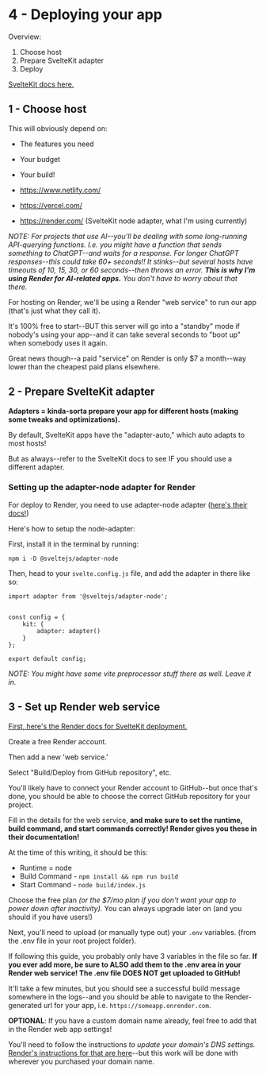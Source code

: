 # 4 - Deploying your app

Overview:
1. Choose host
2. Prepare SvelteKit adapter
3. Deploy

[SvelteKit docs here.](https://kit.svelte.dev/docs/adapters)
## 1 - Choose host
This will obviously depend on:
- The features you need
- Your budget
- Your build!

- https://www.netlify.com/
- https://vercel.com/
- https://render.com/ (SvelteKit node adapter, what I'm using currently)

*NOTE: For projects that use AI--you'll be dealing with some long-running API-querying functions. I.e. you might have a function that sends something to ChatGPT--and waits for a response. For longer ChatGPT responses--this could take 60+ seconds!! It stinks--but several hosts have timeouts of 10, 15, 30, or 60 seconds--then throws an error. **This is why I'm using Render for AI-related apps.** You don't have to worry about that there.*

For hosting on Render, we'll be using a Render "web service" to run our app (that's just what they call it).

It's 100% free to start--BUT this server will go into a "standby" mode if nobody's using your app--and it can take several seconds to "boot up" when somebody uses it again.

Great news though--a paid "service" on Render is only $7 a month--way lower than the cheapest paid plans elsewhere.
## 2 - Prepare SvelteKit adapter
**Adapters = kinda-sorta prepare your app for different hosts (making some tweaks and optimizations).**

By default, SvelteKit apps have the "adapter-auto," which auto adapts to most hosts!

But as always--refer to the SvelteKit docs to see IF you should use a different adapter.
### Setting up the adapter-node adapter for Render

For deploy to Render, you need to use adapter-node adapter ([here's their docs!](https://docs.render.com/deploy-sveltekit))

Here's how to setup the node-adapter:

First, install it in the terminal by running:
```
npm i -D @sveltejs/adapter-node
```

Then, head to your `svelte.config.js` file, and add the adapter in there like so:

```
import adapter from '@sveltejs/adapter-node';


const config = {
	kit: {
		adapter: adapter()
	}
};

export default config;
```

*NOTE: You might have some vite preprocessor stuff there as well. Leave it in.*

## 3 - Set up Render web service
[First, here's the Render docs for SvelteKit deployment.](https://docs.render.com/deploy-sveltekit)

Create a free Render account.

Then add a new 'web service.'

Select "Build/Deploy from GitHub repository", etc.

You'll likely have to connect your Render account to GitHub--but once that's done, you should be able to choose the correct GitHub repository for your project.

Fill in the details for the web service, **and make sure to set the runtime, build command, and start commands correctly! Render gives you these in their documentation!**

At the time of this writing, it should be this:

- Runtime = node
- Build Command - `npm install && npm run build`
- Start Command - `node build/index.js`

Choose the free plan *(or the $7/mo plan if you don't want your app to power down after inactivity).* You can always upgrade later on (and you should if you have users!)

Next, you'll need to upload (or manually type out) your `.env` variables. (from the .env file in your root project folder).

If following this guide, you probably only have 3 variables in the file so far. **If you ever add more, be sure to ALSO add them to the .env area in your Render web service! The .env file DOES NOT get uploaded to GitHub!**

It'll take a few minutes, but you should see a successful build message somewhere in the logs--and you should be able to navigate to the Render-generated url for your app, i.e. `https://someapp.onrender.com`.

**OPTIONAL**: If you have a custom domain name already, feel free to add that in the Render web app settings!

You'll need to follow the instructions *to update your domain's DNS settings.* [Render's instructions for that are here](https://docs.render.com/custom-domains#configuring-dns-to-point-to-render)--but this work will be done with wherever you purchased your domain name.